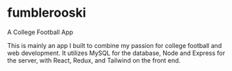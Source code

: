 # fumblerooski
A College Football App


This is mainly an app I built to combine my passion for college football and web development. 
It utilizes MySQL for the database, Node and Express for the server, with React, Redux, and Tailwind on the front end.
